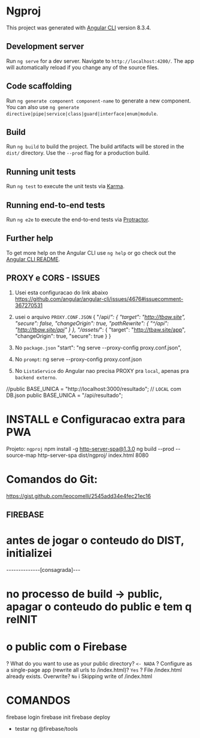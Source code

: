 # Ngproj

This project was generated with [Angular CLI](https://github.com/angular/angular-cli) version 8.3.4.

## Development server

Run `ng serve` for a dev server. Navigate to `http://localhost:4200/`. The app will automatically reload if you change any of the source files.

## Code scaffolding

Run `ng generate component component-name` to generate a new component. You can also use `ng generate directive|pipe|service|class|guard|interface|enum|module`.

## Build

Run `ng build` to build the project. The build artifacts will be stored in the `dist/` directory. Use the `--prod` flag for a production build.

## Running unit tests

Run `ng test` to execute the unit tests via [Karma](https://karma-runner.github.io).

## Running end-to-end tests

Run `ng e2e` to execute the end-to-end tests via [Protractor](http://www.protractortest.org/).

## Further help

To get more help on the Angular CLI use `ng help` or go check out the [Angular CLI README](https://github.com/angular/angular-cli/blob/master/README.md).


## PROXY e CORS - ISSUES
1. Usei esta configuracao do link abaixo
https://github.com/angular/angular-cli/issues/4676#issuecomment-367270531

2. usei o arquivo `PROXY.CONF.JSON`
{
  "/api/*": {
    "target": "http://tbaw.site",
    "secure": false,
    "changeOrigin": true,
    "pathRewrite": {
      "^/api": "http://tbaw.site/api"
    }
  },
  "/assets/*": { 
    "target": "http://tbaw.site/app",
    "changeOrigin": true,
    "secure": true
  }
}

3. No `package.json`
    "start": "ng serve --proxy-config proxy.conf.json",
4. No `prompt`:
ng serve --proxy-config proxy.conf.json

5. No `ListaService` do Angular nao precisa PROXY pra `local`, apenas pra
`backend externo`. 

  //public  BASE_UNICA =  "http://localhost:3000/resultado"; // `LOCAL` com DB.json
   public  BASE_UNICA =  "/api/resultado";



# INSTALL e Configuracao extra para PWA  
Projeto: `ngproj` 
npm install -g http-server-spa@1.3.0
ng build --prod --source-map
http-server-spa dist/ngproj/ index.html 8080

# Comandos do Git:
https://gist.github.com/leocomelli/2545add34e4fec21ec16

## FIREBASE 

# antes de jogar o conteudo do DIST, initializei 
--------------[consagrada]---
# no processo de build -> public, apagar o conteudo do public e tem q reINIT 
# o public com o Firebase
? What do you want to use as your public directory? `<- NADA`
? Configure as a single-page app (rewrite all urls to /index.html)? `Yes`
? File /index.html already exists. Overwrite? `No`
i  Skipping write of /index.html


# COMANDOS
firebase login
firebase init 
firebase deploy 

* testar ng @firebase/tools 



